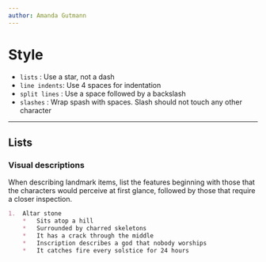 ```yaml
---
author: Amanda Gutmann
---
```


# Style 

<!-- [ ] Tila you can put markdown style ideas in here for me/us to follow. -->

* `lists`       : Use a star, not a dash
* `line indents`: Use 4 spaces for indentation
* `split lines` : Use a space followed by a backslash
* `slashes`     : Wrap spash with spaces. Slash should not touch any other character

---

## Lists 

### Visual descriptions
<!-- @think: Refactor description for visual description priority  -->

When describing landmark items, list the features beginning with those that the characters would perceive at first glance, followed by those that require a closer inspection.

```md
1.  Altar stone 
    *   Sits atop a hill
    *   Surrounded by charred skeletons
    *   It has a crack through the middle
    *   Inscription describes a god that nobody worships
    *   It catches fire every solstice for 24 hours
```
